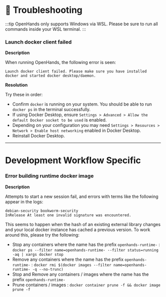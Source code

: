 # 🚧 Troubleshooting

:::tip
OpenHands only supports Windows via WSL. Please be sure to run all commands inside your WSL terminal.
:::

### Launch docker client failed

**Description**

When running OpenHands, the following error is seen:
```
Launch docker client failed. Please make sure you have installed docker and started docker desktop/daemon.
```

**Resolution**

Try these in order:
* Confirm `docker` is running on your system. You should be able to run `docker ps` in the terminal successfully.
* If using Docker Desktop, ensure `Settings > Advanced > Allow the default Docker socket to be used` is enabled.
* Depending on your configuration you may need `Settings > Resources > Network > Enable host networking` enabled in Docker Desktop.
* Reinstall Docker Desktop.
---

# Development Workflow Specific
### Error building runtime docker image

**Description**

Attempts to start a new session fail, and errors with terms like the following appear in the logs:
```
debian-security bookworm-security
InRelease At least one invalid signature was encountered.
```

This seems to happen when the hash of an existing external library changes and your local docker instance has
cached a previous version. To work around this, please try the following:

* Stop any containers where the name has the prefix `openhands-runtime-` :
  `docker ps --filter name=openhands-runtime- --filter status=running -aq | xargs docker stop`
* Remove any containers where the name has the prefix `openhands-runtime-` :
  `docker rmi $(docker images --filter name=openhands-runtime- -q --no-trunc)`
* Stop and Remove any containers / images where the name has the prefix `openhands-runtime-`
* Prune containers / images : `docker container prune -f && docker image prune -f`
